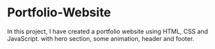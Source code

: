 # Portfolio-Website
In this project, I have created a portfolio website using HTML, CSS and JavaScript. with hero section, some animation, header and footer.
